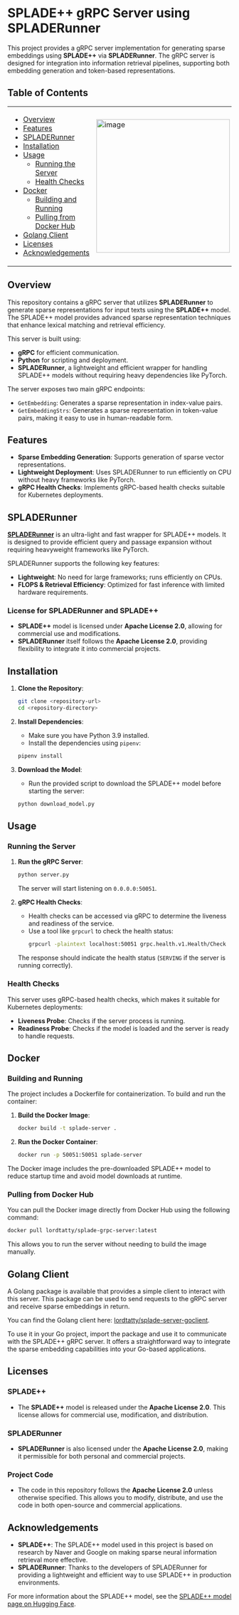 # SPLADE++ gRPC Server using SPLADERunner

This project provides a gRPC server implementation for generating sparse embeddings using **SPLADE++** via **SPLADERunner**. The gRPC server is designed for integration into information retrieval pipelines, supporting both embedding generation and token-based representations.

## Table of Contents

<table>
  <tr>
    <td>
      <ul>
        <li><a href="#overview">Overview</a></li>
        <li><a href="#features">Features</a></li>
        <li><a href="#spladerunner">SPLADERunner</a></li>
        <li><a href="#installation">Installation</a></li>
        <li><a href="#usage">Usage</a>
          <ul>
            <li><a href="#running-the-server">Running the Server</a></li>
            <li><a href="#health-checks">Health Checks</a></li>
          </ul>
        </li>
        <li><a href="#docker">Docker</a>
          <ul>
            <li><a href="#building-and-running">Building and Running</a></li>
            <li><a href="#pulling-from-docker-hub">Pulling from Docker Hub</a></li>
          </ul>
        </li>
        <li><a href="#golang-client">Golang Client</a></li>
        <li><a href="#licenses">Licenses</a></li>
        <li><a href="#acknowledgements">Acknowledgements</a></li>
      </ul>
    </td>
    <td>
      <img src="https://github.com/user-attachments/assets/82866dff-079a-4a0d-b53c-54779361e3dc" alt="image" width="300"/>
    </td>
  </tr>
</table>

## Overview

This repository contains a gRPC server that utilizes **SPLADERunner** to generate sparse representations for input texts using the **SPLADE++** model. The SPLADE++ model provides advanced sparse representation techniques that enhance lexical matching and retrieval efficiency.

This server is built using:

- **gRPC** for efficient communication.
- **Python** for scripting and deployment.
- **SPLADERunner**, a lightweight and efficient wrapper for handling SPLADE++ models without requiring heavy dependencies like PyTorch.

The server exposes two main gRPC endpoints:

- `GetEmbedding`: Generates a sparse representation in index-value pairs.
- `GetEmbeddingStrs`: Generates a sparse representation in token-value pairs, making it easy to use in human-readable form.

## Features

- **Sparse Embedding Generation**: Supports generation of sparse vector representations.
- **Lightweight Deployment**: Uses SPLADERunner to run efficiently on CPU without heavy frameworks like PyTorch.
- **gRPC Health Checks**: Implements gRPC-based health checks suitable for Kubernetes deployments.

## SPLADERunner

[**SPLADERunner**](https://github.com/PrithivirajDamodaran/SPLADERunner) is an ultra-light and fast wrapper for SPLADE++ models. It is designed to provide efficient query and passage expansion without requiring heavyweight frameworks like PyTorch.

SPLADERunner supports the following key features:

- **Lightweight**: No need for large frameworks; runs efficiently on CPUs.
- **FLOPS & Retrieval Efficiency**: Optimized for fast inference with limited hardware requirements.

### License for SPLADERunner and SPLADE++

- **SPLADE++** model is licensed under **Apache License 2.0**, allowing for commercial use and modifications.
- **SPLADERunner** itself follows the **Apache License 2.0**, providing flexibility to integrate it into commercial projects.

## Installation

1. **Clone the Repository**:

   ```sh
   git clone <repository-url>
   cd <repository-directory>
   ```

2. **Install Dependencies**:

   - Make sure you have Python 3.9 installed.
   - Install the dependencies using `pipenv`:

   ```sh
   pipenv install
   ```

3. **Download the Model**:
   - Run the provided script to download the SPLADE++ model before starting the server:
   ```sh
   python download_model.py
   ```

## Usage

### Running the Server

1. **Run the gRPC Server**:

   ```sh
   python server.py
   ```

   The server will start listening on `0.0.0.0:50051`.

2. **gRPC Health Checks**:

   - Health checks can be accessed via gRPC to determine the liveness and readiness of the service.
   - Use a tool like `grpcurl` to check the health status:
     ```sh
     grpcurl -plaintext localhost:50051 grpc.health.v1.Health/Check
     ```

   The response should indicate the health status (`SERVING` if the server is running correctly).

### Health Checks

This server uses gRPC-based health checks, which makes it suitable for Kubernetes deployments:

- **Liveness Probe**: Checks if the server process is running.
- **Readiness Probe**: Checks if the model is loaded and the server is ready to handle requests.

## Docker

### Building and Running

The project includes a Dockerfile for containerization. To build and run the container:

1. **Build the Docker Image**:

   ```sh
   docker build -t splade-server .
   ```

2. **Run the Docker Container**:
   ```sh
   docker run -p 50051:50051 splade-server
   ```

The Docker image includes the pre-downloaded SPLADE++ model to reduce startup time and avoid model downloads at runtime.

### Pulling from Docker Hub

You can pull the Docker image directly from Docker Hub using the following command:

```sh
docker pull lordtatty/splade-grpc-server:latest
```

This allows you to run the server without needing to build the image manually.

## Golang Client

A Golang package is available that provides a simple client to interact with this server. This package can be used to send requests to the gRPC server and receive sparse embeddings in return.

You can find the Golang client here: [lordtatty/splade-server-goclient](https://github.com/lordtatty/splade-server-goclient).

To use it in your Go project, import the package and use it to communicate with the SPLADE++ gRPC server. It offers a straightforward way to integrate the sparse embedding capabilities into your Go-based applications.

## Licenses

### SPLADE++

- The **SPLADE++** model is released under the **Apache License 2.0**. This license allows for commercial use, modification, and distribution.

### SPLADERunner

- **SPLADERunner** is also licensed under the **Apache License 2.0**, making it permissible for both personal and commercial projects.

### Project Code

- The code in this repository follows the **Apache License 2.0** unless otherwise specified. This allows you to modify, distribute, and use the code in both open-source and commercial applications.

## Acknowledgements

- **SPLADE++**: The SPLADE++ model used in this project is based on research by Naver and Google on making sparse neural information retrieval more effective.
- **SPLADERunner**: Thanks to the developers of SPLADERunner for providing a lightweight and efficient way to use SPLADE++ in production environments.

For more information about the SPLADE++ model, see the [SPLADE++ model page on Hugging Face](https://huggingface.co/prithivida/Splade_PP_en_v1).
